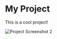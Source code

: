 # My Project

This is a cool project!


![Project Screenshot 2](https://miro.medium.com/v2/resize:fit:720/format:webp/1*9stxRB6sOMvHIVqHIKXZuA.png)
